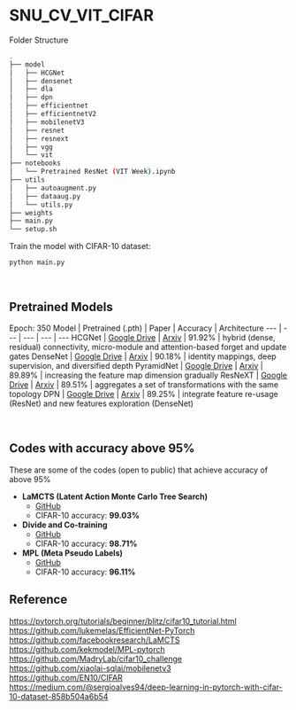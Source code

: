 # SNU_CV_VIT_CIFAR

Folder Structure
```bash
.
├── model
│   ├── HCGNet
│   ├── densenet
│   ├── dla
│   ├── dpn
│   ├── efficientnet
│   ├── efficientnetV2
│   ├── mobilenetV3
│   ├── resnet
│   ├── resnext
│   ├── vgg
│   └── vit
├── notebooks
│   └── Pretrained ResNet (VIT Week).ipynb
├── utils
│   ├── autoaugment.py
│   ├── dataaug.py
│   └── utils.py
├── weights
├── main.py
└── setup.sh           
```

Train the model with CIFAR-10 dataset:
```
python main.py
```

</br>

## Pretrained Models
Epoch: 350
Model | Pretrained (.pth) | Paper | Accuracy | Architecture
--- | --- | --- | --- | ---
HCGNet | [Google Drive](https://drive.google.com/file/d/11SvHuhBjHElmlp80dIJn0AokisiewLNd/view?usp=sharing) | [Arxiv](https://arxiv.org/pdf/1908.09699.pdf) | 91.92% | hybrid (dense, residual) connectivity, micro-module and attention-based forget and update gates
DenseNet | [Google Drive](https://drive.google.com/file/d/14-y22orjDvQJBPm6vYiMnDP3FLYYzAcH/view?usp=sharing) | [Arxiv](https://arxiv.org/pdf/1608.06993.pdf) | 90.18% | identity mappings, deep supervision, and diversified depth
PyramidNet | [Google Drive](https://drive.google.com/file/d/1Ln7e7n6KIN8xYTBPHR43H_Uh07AEt7LC/view?usp=sharing) | [Arxiv](https://arxiv.org/pdf/1610.02915.pdf) | 89.89% | increasing the feature map dimension gradually
ResNeXT | [Google Drive](https://drive.google.com/file/d/1HAS2WeF1i8IwaiRMFA_xFBqmi6fAlip4/view?usp=sharing) | [Arxiv](https://arxiv.org/pdf/1611.05431.pdf) | 89.51% | aggregates a set of transformations with the same topology
DPN | [Google Drive](https://drive.google.com/file/d/1W6EZ-caNd9N6m7eIRzl-cx5N2RUDUh14/view?usp=sharing) | [Arxiv](https://arxiv.org/pdf/1707.01629.pdf) | 89.25% | integrate feature re-usage (ResNet) and new features exploration (DenseNet)

</br>

## Codes with accuracy above 95%

These are some of the codes (open to public) that achieve accuracy of above 95%</br>
* **LaMCTS (Latent Action Monte Carlo Tree Search)**</br>
  * [GitHub](https://github.com/facebookresearch/LaMCTS)</br>
  * CIFAR-10 accuracy: **99.03%**</br>
* **Divide and Co-training**</br>
  * [GitHub](https://github.com/mzhaoshuai/Divide-and-Co-training)</br>
  * CIFAR-10 accuracy: **98.71%**</br>
* **MPL (Meta Pseudo Labels)**</br>
  * [GitHub](https://github.com/kekmodel/MPL-pytorch)</br>
  * CIFAR-10 accuracy: **96.11%**</br>

## Reference
https://pytorch.org/tutorials/beginner/blitz/cifar10_tutorial.html</br>
https://github.com/lukemelas/EfficientNet-PyTorch</br>
https://github.com/facebookresearch/LaMCTS</br>
https://github.com/kekmodel/MPL-pytorch</br>
https://github.com/MadryLab/cifar10_challenge</br>
https://github.com/xiaolai-sqlai/mobilenetv3</br>
https://github.com/EN10/CIFAR</br>
https://medium.com/@sergioalves94/deep-learning-in-pytorch-with-cifar-10-dataset-858b504a6b54</br>
